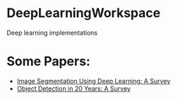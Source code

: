 # DeepLearningWorkspace
Deep learning implementations

# Some Papers:
* [Image Segmentation Using Deep Learning: A Survey](https://arxiv.org/pdf/2001.05566.pdf)
* [Object Detection in 20 Years: A Survey](https://arxiv.org/pdf/1905.05055.pdf)
